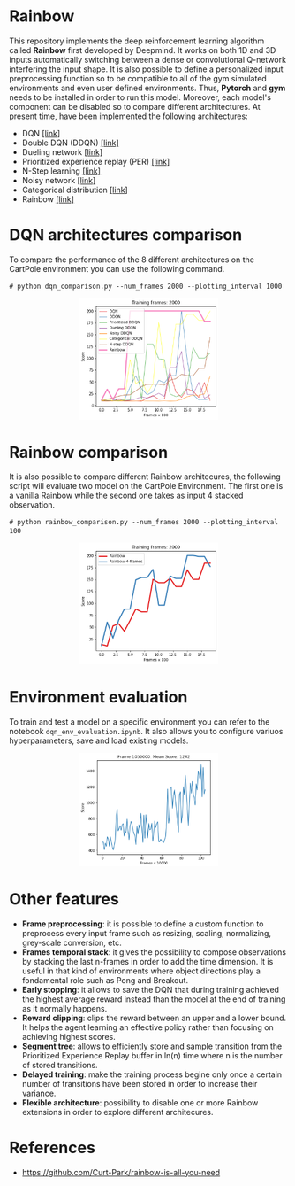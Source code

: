 # Rainbow

This repository implements the deep reinforcement learning algorithm called **Rainbow** first developed by Deepmind. It works on both 1D and 3D inputs automatically switching between a dense or convolutional Q-network interfering the input shape. It is also possible to define a personalized input preprocessing function so to be compatible to all of the gym simulated environments and even user defined environments. Thus, **Pytorch** and **gym** needs to be installed in order to run this model. Moreover, each model's component can be disabled so to compare different architectures. At present time, have been implemented the following architectures:
- DQN [[link]](https://www.cs.toronto.edu/~vmnih/docs/dqn.pdf)
- Double DQN (DDQN) [[link]](https://www.cs.toronto.edu/~vmnih/docs/dqn.pdf)
- Dueling network [[link]](https://arxiv.org/abs/1511.06581)
- Prioritized experience replay (PER) [[link]](https://arxiv.org/abs/1511.05952)
- N-Step learning [[link]](https://arxiv.org/abs/1901.07510)
- Noisy network [[link]](https://arxiv.org/abs/1706.10295)
- Categorical distribution [[link]](https://arxiv.org/pdf/1710.10044.pdf)
- Rainbow [[link]](https://arxiv.org/abs/1710.02298)

# DQN architectures comparison

To compare the performance of the 8 different architectures on the CartPole environment you can use the following command.
```
# python dqn_comparison.py --num_frames 2000 --plotting_interval 1000
```
<p align="center">
<img src="images/Rainbow_CartPole-2000_frames.png"height="50%" width="50%" ></a>
</p>

# Rainbow comparison

It is also possible to compare different Rainbow architecures, the following script will evaluate two model on the CartPole Environment. The first one is a vanilla Rainbow while the second one takes as input 4 stacked observation.
```
# python rainbow_comparison.py --num_frames 2000 --plotting_interval 100
```
<p align="center">
<img src="images/Rainbow-1-4-frames-2000.png"height="50%" width="50%" ></a>
</p>

# Environment evaluation

To train and test a model on a specific environment you can refer to the notebook `dqn_env_evaluation.ipynb`. It also allows you to configure variuos hyperparameters, save and load existing models.
<p align="center">
<img src="images/pacman-1M.png"height="50%" width="50%" ></a>
</p>

# Other features

- **Frame preprocessing**: it is possible to define a custom function to preprocess every input frame such as resizing, scaling, normalizing, grey-scale conversion, etc.
- **Frames temporal stack**: it gives the possibility to compose observations by stacking the last n-frames in order to add the time dimension. It is useful in that kind of environments where object directions play a fondamental role such as Pong and Breakout.
- **Early stopping**: it allows to save the DQN that during training achieved the highest average reward instead than the model at the end of training as it normally happens.
- **Reward clipping**: clips the reward between an upper and a lower bound. It helps the agent learning an effective policy rather than focusing on achieving highest scores.
- **Segment tree**: allows to efficiently store and sample transition from the Prioritized Experience Replay buffer in ln(n) time where n is the number of stored transitions.
- **Delayed training**: make the training process begine only once a certain number of transitions have been stored in order to increase their variance.
- **Flexible architecture**: possibility to disable one or more Rainbow extensions in order to explore different architecures.

# References
- https://github.com/Curt-Park/rainbow-is-all-you-need
